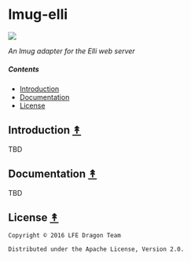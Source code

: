 # lmug-elli

[![][lmug-logo]][lmug-logo-large]

[lmug-logo]: resources/images/lmug-elli.png
[lmug-logo-large]: resources/images/lmug-elli-large.png

*An lmug adapter for the Elli web server*


##### Contents

* [Introduction](#introduction-)
* [Documentation](#documentation-)
* [License](#license-)

## Introduction [&#x219F;](#contents)

TBD


## Documentation [&#x219F;](#contents)

TBD


## License [&#x219F;](#contents)

```
Copyright © 2016 LFE Dragon Team

Distributed under the Apache License, Version 2.0.
```
